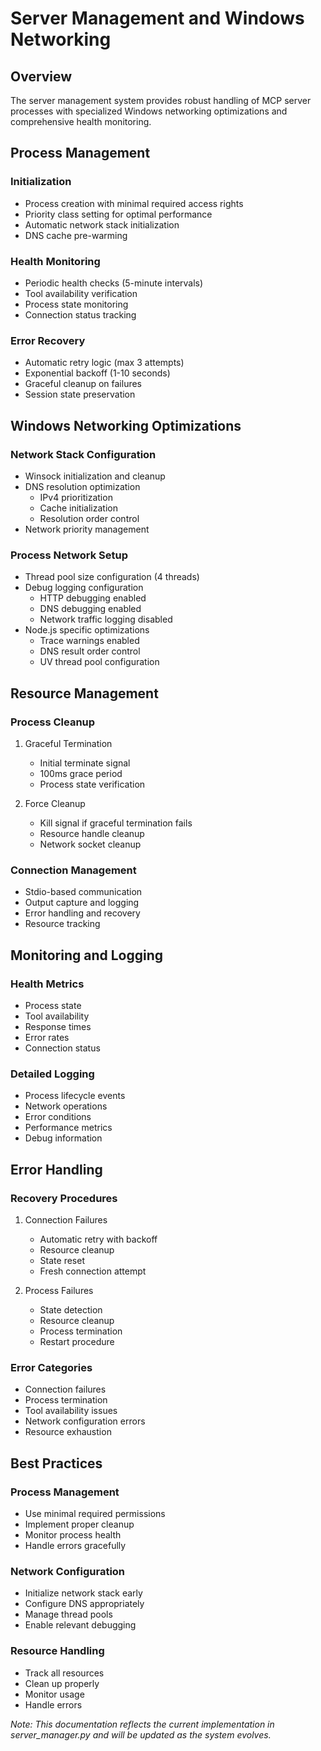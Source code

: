 # Server Management and Windows Networking

## Overview
The server management system provides robust handling of MCP server processes with specialized Windows networking optimizations and comprehensive health monitoring.

## Process Management

### Initialization
- Process creation with minimal required access rights
- Priority class setting for optimal performance
- Automatic network stack initialization
- DNS cache pre-warming

### Health Monitoring
- Periodic health checks (5-minute intervals)
- Tool availability verification
- Process state monitoring
- Connection status tracking

### Error Recovery
- Automatic retry logic (max 3 attempts)
- Exponential backoff (1-10 seconds)
- Graceful cleanup on failures
- Session state preservation

## Windows Networking Optimizations

### Network Stack Configuration
- Winsock initialization and cleanup
- DNS resolution optimization
  * IPv4 prioritization
  * Cache initialization
  * Resolution order control
- Network priority management

### Process Network Setup
- Thread pool size configuration (4 threads)
- Debug logging configuration
  * HTTP debugging enabled
  * DNS debugging enabled
  * Network traffic logging disabled
- Node.js specific optimizations
  * Trace warnings enabled
  * DNS result order control
  * UV thread pool configuration

## Resource Management

### Process Cleanup
1. Graceful Termination
   - Initial terminate signal
   - 100ms grace period
   - Process state verification

2. Force Cleanup
   - Kill signal if graceful termination fails
   - Resource handle cleanup
   - Network socket cleanup

### Connection Management
- Stdio-based communication
- Output capture and logging
- Error handling and recovery
- Resource tracking

## Monitoring and Logging

### Health Metrics
- Process state
- Tool availability
- Response times
- Error rates
- Connection status

### Detailed Logging
- Process lifecycle events
- Network operations
- Error conditions
- Performance metrics
- Debug information

## Error Handling

### Recovery Procedures
1. Connection Failures
   - Automatic retry with backoff
   - Resource cleanup
   - State reset
   - Fresh connection attempt

2. Process Failures
   - State detection
   - Resource cleanup
   - Process termination
   - Restart procedure

### Error Categories
- Connection failures
- Process termination
- Tool availability issues
- Network configuration errors
- Resource exhaustion

## Best Practices

### Process Management
- Use minimal required permissions
- Implement proper cleanup
- Monitor process health
- Handle errors gracefully

### Network Configuration
- Initialize network stack early
- Configure DNS appropriately
- Manage thread pools
- Enable relevant debugging

### Resource Handling
- Track all resources
- Clean up properly
- Monitor usage
- Handle errors

*Note: This documentation reflects the current implementation in server_manager.py and will be updated as the system evolves.*
